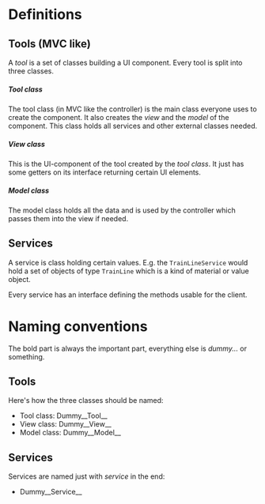 # Definitions
## Tools (MVC like)
A _tool_ is a set of classes building a UI component. Every tool is split into three classes.

##### Tool class
The tool class (in MVC like the controller) is the main class everyone uses to create the component. It also creates the _view_ and the _model_ of the component.
This class holds all services and other external classes needed.

##### View class
This is the UI-component of the tool created by the _tool class_. It just has some getters on its interface returning certain UI elements.

##### Model class
The model class holds all the data and is used by the controller which passes them into the view if needed.

## Services
A service is class holding certain values. E.g. the `TrainLineService` would hold a set of objects of type `TrainLine` which is a kind of material or value object.

Every service has an interface defining the methods usable for the client.

# Naming conventions
The bold part is always the important part, everything else is _dummy..._ or something.

## Tools
Here's how the three classes should be named:
* Tool class: Dummy__Tool__
* View class: Dummy__View__
* Model class: Dummy__Model__

## Services
Services are named just with _service_ in the end:

* Dummy__Service__
